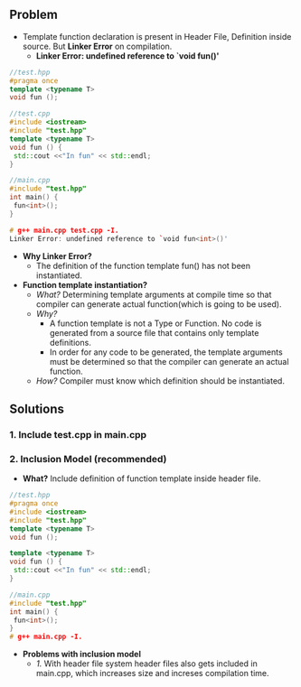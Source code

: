 ## Problem
- Template function declaration is present in Header File, Definition inside source. But **Linker Error** on compilation.
  - **Linker Error: undefined reference to `void fun<int>()'**
```c++
//test.hpp
#pragma once
template <typename T>
void fun ();

//test.cpp
#include <iostream>
#include "test.hpp"
template <typename T>
void fun () {
 std::cout <<"In fun" << std::endl;
}

//main.cpp
#include "test.hpp"
int main() {
 fun<int>();
}

# g++ main.cpp test.cpp -I.
Linker Error: undefined reference to `void fun<int>()'
```
- **Why Linker Error?**
  - The definition of the function template fun() has not been instantiated.
- **Function template instantiation?**
  - *What?* Determining template arguments at compile time so that compiler can generate actual function(which is going to be used).
  - *Why?* 
    - A function template is not a Type or Function. No code is generated from a source file that contains only template definitions.
    - In order for any code to be generated, the template arguments must be determined so that the compiler can generate an actual function.
  - *How?* Compiler must know which definition should be instantiated.
  
## Solutions
### 1. Include test.cpp in main.cpp
### 2. Inclusion Model (recommended)
- **What?** Include definition of function template inside header file.
```c++
//test.hpp
#pragma once
#include <iostream>
#include "test.hpp"
template <typename T>
void fun ();

template <typename T>
void fun () {
 std::cout <<"In fun" << std::endl;
}

//main.cpp
#include "test.hpp"
int main() {
 fun<int>();
}
# g++ main.cpp -I.

```
- **Problems with inclusion model**
  - *1.* With header file system header files also gets included in main.cpp, which increases size and increses compilation time.
  
